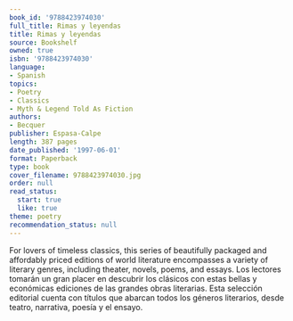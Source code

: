 ```yaml
---
book_id: '9788423974030'
full_title: Rimas y leyendas
title: Rimas y leyendas
source: Bookshelf
owned: true
isbn: '9788423974030'
language:
- Spanish
topics:
- Poetry
- Classics
- Myth & Legend Told As Fiction
authors:
- Becquer
publisher: Espasa-Calpe
length: 387 pages
date_published: '1997-06-01'
format: Paperback
type: book
cover_filename: 9788423974030.jpg
order: null
read_status:
  start: true
  like: true
theme: poetry
recommendation_status: null
---
```

For lovers of timeless classics, this series of beautifully packaged and affordably priced editions of world literature encompasses a variety of literary genres, including theater, novels, poems, and essays.
Los lectores tomarán un gran placer en descubrir los clásicos con estas bellas y económicas ediciones de las grandes obras literarias. Esta selección editorial cuenta con títulos que abarcan todos los géneros literarios, desde teatro, narrativa, poesía y el ensayo.
